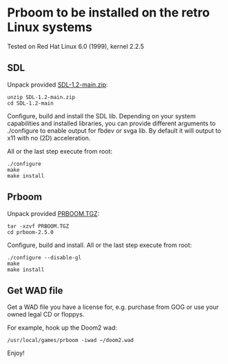 # Prboom to be installed on the retro Linux systems

Tested on Red Hat Linux 6.0 (1999), kernel 2.2.5

## SDL

Unpack provided [SDL-1.2-main.zip](SDL-1.2-main.zip):
```
unzip SDL-1.2-main.zip
cd SDL-1.2-main
```

Configure, build and install the SDL lib.
Depending on your system capabilities and installed libraries, you can provide
different arguments to ./configure to enable output for fbdev or svga lib. By default
it will output to x11 with no (2D) acceleration.

All or the last step execute from root:
```
./configure
make
make install
```

## Prboom

Unpack provided [PRBOOM.TGZ](PRBOOM.TGZ):

```
tar -xzvf PRBOOM.TGZ
cd prboom-2.5.0
```

Configure, build and install. All or the last step execute from root:
```
./configure --disable-gl
make
make install
```

## Get WAD file

Get a WAD file you have a license for, e.g. purchase from GOG or
use your owned legal CD or floppys.

For example, hook up the Doom2 wad:

```
/usr/local/games/prboom -iwad ~/doom2.wad
```

Enjoy!
